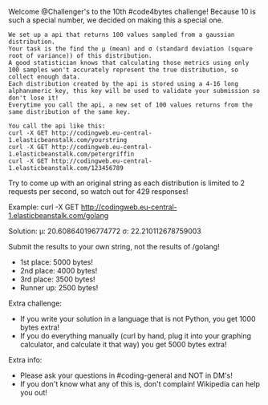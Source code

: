 Welcome @Challenger's to the 10th #code4bytes challenge!
Because 10 is such a special number, we decided on making this a special one.
```
We set up a api that returns 100 values sampled from a gaussian distribution.
Your task is the find the μ (mean) and σ (standard deviation (square root of variance)) of this distribution.
A good statistician knows that calculating those metrics using only 100 samples won't accurately represent the true distribution, so collect enough data.
Each distribution created by the api is stored using a 4-16 long alphanumeric key, this key will be used to validate your submission so don't lose it!
Everytime you call the api, a new set of 100 values returns from the same distribution of the same key.

You call the api like this: 
curl -X GET http://codingweb.eu-central-1.elasticbeanstalk.com/yourstring
curl -X GET http://codingweb.eu-central-1.elasticbeanstalk.com/petergriffin
curl -X GET http://codingweb.eu-central-1.elasticbeanstalk.com/123456789
```
Try to come up with an original string as each distribution is limited to 2 requests per second, so watch out for 429 responses!


Example:
curl -X GET http://codingweb.eu-central-1.elasticbeanstalk.com/golang
 
Solution:
μ: 20.608640196774772
σ: 22.210112678759003

Submit the results to your own string, not the results of /golang!

- 1st place: 5000 bytes!
- 2nd place: 4000 bytes!
- 3rd place: 3500 bytes!
- Runner up: 2500 bytes!

Extra challenge:
- If you write your solution in a language that is not Python, you get 1000 bytes extra!
- If you do everything manually (curl by hand, plug it into your graphing calculator, and calculate it that way) you get 5000 bytes extra!

Extra info:
- Please ask your questions in #coding-general and NOT in DM's!
- If you don't know what any of this is, don't complain! Wikipedia can help you out!
